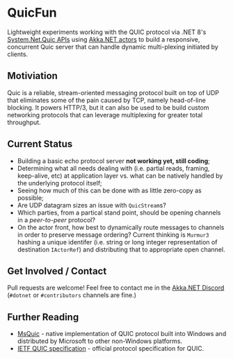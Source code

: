 # QuicFun

Lightweight experiments working with the QUIC protocol via .NET 8's [System.Net.Quic APIs](https://learn.microsoft.com/en-us/dotnet/fundamentals/networking/quic/quic-overview) using [Akka.NET actors](https://getakka.net/) to build a responsive, concurrent Quic server that can handle dynamic multi-plexing initiated by clients.

## Motiviation

Quic is a reliable, stream-oriented messaging protocol built on top of UDP that eliminates some of the pain caused by TCP, namely head-of-line blocking. It powers HTTP/3, but it can also be used to be build custom networking protocols that can leverage multiplexing for greater total throughput.

## Current Status

* Building a basic echo protocol server **not working yet, still coding**;
* Determining what all needs dealing with (i.e. partial reads, framing, keep-alive, etc) at application layer vs. what can be natively handled by the underlying protocol itself;
* Seeing how much of this can be done with as little zero-copy as possible;
* Are UDP datagram sizes an issue with `QuicStream`s?
* Which parties, from a partical stand point, should be opening channels in a _peer-to-peer_ protocol?
* On the actor front, how best to dynamically route messages to channels in order to preserve message ordering? Current thinking is `Murmur3` hashing a unique identifer (i.e. string or long integer representation of destination `IActorRef`) and distributing that to appropriate open channel.

## Get Involved / Contact

Pull requests are welcome! Feel free to contact me in the [Akka.NET Discord](https://discord.com/invite/GSCfPwhbWP) (`#dotnet` or `#contributors` channels are fine.)

## Further Reading

* [MsQuic](https://github.com/microsoft/msquic) - native implementation of QUIC protocol built into Windows and distributed by Microsoft to other non-Windows platforms.
* [IETF QUIC specification](https://datatracker.ietf.org/wg/quic/about/) - official protocol specification for QUIC.
